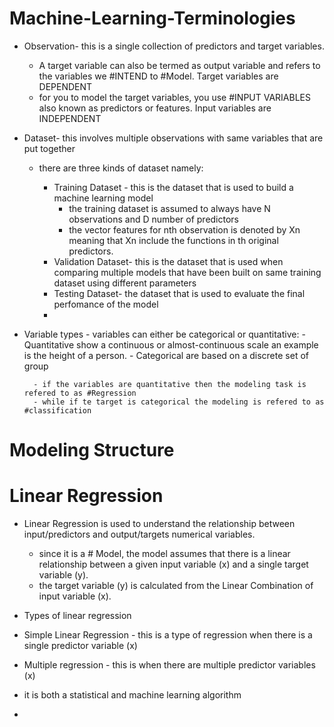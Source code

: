 # Machine-Learning-Terminologies
- Observation- this is a single collection  of predictors and target variables. 
   - A target variable can also be termed as output variable and refers to the variables we #INTEND to #Model. Target variables are DEPENDENT
   - for you to model the target variables, you use #INPUT VARIABLES also known as predictors or features. Input variables are INDEPENDENT

- Dataset- this involves multiple observations with same variables that are put together

	- there are three kinds of dataset namely:
		
		- Training Dataset - this is the dataset that is used to build a machine learning model
			-  the training dataset is assumed to always have N observations and D number of predictors
			-  the vector features for nth observation is denoted by Xn meaning that Xn include the functions in th original predictors. 			
		- Validation Dataset- this is the dataset that is used when comparing multiple models that have been built on same training dataset using different parameters
		- Testing Dataset- the dataset that is used to evaluate the final perfomance of the model
		- 


- Variable types
		- variables can either be categorical or quantitative:
				- Quantitative show a continuous or almost-continuous scale an example is the height of a person. 
				- Categorical are based on a discrete set of group
							
		- if the variables are quantitative then the modeling task is refered to as #Regression
		- while if te target is categorical the modeling is refered to as #classification
		

# Modeling Structure
			
 # Linear Regression
- Linear Regression is used to understand the relationship between input/predictors and output/targets numerical variables.
	- since it is a # Model, the model assumes that there is a linear relationship between a given input variable (x) and a single target variable (y). 
	- the target variable (y) is calculated from the Linear Combination of input variable (x). 
- Types of linear regression

- Simple Linear Regression - this is a type of regression when there is a single predictor variable (x)
- Multiple regression - this is when there are multiple predictor variables (x)
	
- it is both a statistical and machine learning algorithm
- 
